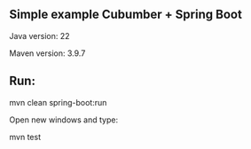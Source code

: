##  Simple example Cubumber + Spring Boot

Java version: 22

Maven version: 3.9.7

## Run:
mvn clean spring-boot:run

Open new windows and type:

mvn test
